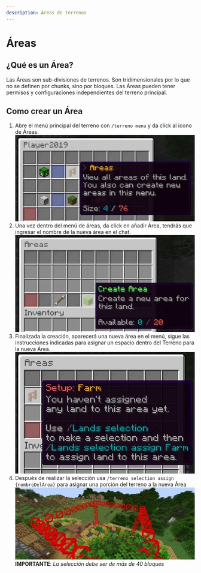 ```yaml
---
description: Áreas de Terrenos
---
```


# Áreas

## ¿Qué es un Área?

Las Áreas son sub-divisiones de terrenos. Son tridimensionales por lo que no se definen por chunks, sino por bloques. Las Áreas pueden tener permisos y configuraciones independientes del terreno principal.

## Como crear un Área

1. Abre el menú principal del terreno con `/terreno menu` y da click al icono de Áreas. ![](../../../.gitbook/assets/image%20%2815%29.png)
2. Una vez dentro del menú de áreas, da click en añadir Área, tendrás que ingresar el nombre de la nueva área en el chat. ![](../../../.gitbook/assets/image%20%2813%29.png)
3. Finalizada la creación, aparecerá una nueva área en el menú, sigue las instrucciones indicadas para asignar un espacio dentro del Terreno para la nueva Área. ![](../../../.gitbook/assets/image%20%2812%29.png)
4. Después de realizar la selección usa `/terreno selection assign {nombreDelÁrea}` para asignar una porción del terreno a la nueva Área ![](../../../.gitbook/assets/image%20%2814%29.png) **IMPORTANTE**: _La selección debe ser de más de 40 bloques_



